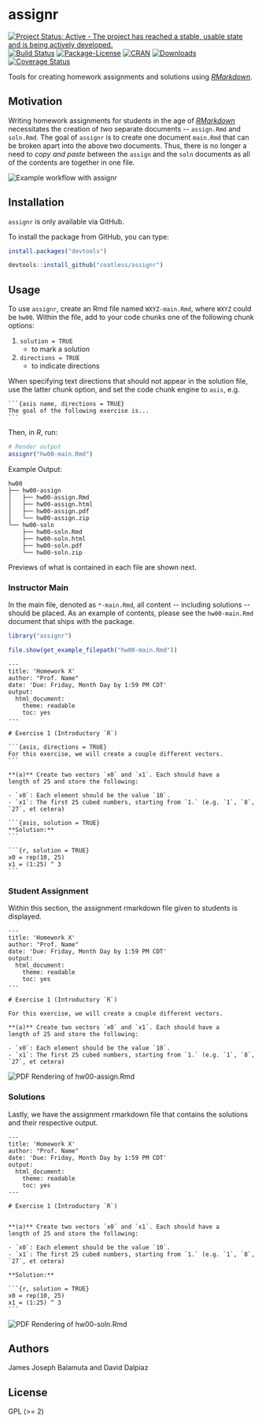 # assignr 

[![Project Status: Active - The project has reached a stable, usable state and is being actively developed.](http://www.repostatus.org/badges/latest/active.svg)](http://www.repostatus.org/#active)
[![Build Status](https://travis-ci.org/coatless/assignr.svg)](https://travis-ci.org/coatless/assignr) 
[![Package-License](http://img.shields.io/badge/license-GPL%20(%3E=2)-brightgreen.svg?style=flat)](http://www.gnu.org/licenses/gpl-2.0.html)
[![CRAN](http://www.r-pkg.org/badges/version/assignr)](https://cran.r-project.org/package=assignr)
[![Downloads](http://cranlogs.r-pkg.org/badges/assignr?color=brightgreen)](http://www.r-pkg.org/pkg/assignr)
[![Coverage Status](https://img.shields.io/codecov/c/github/coatless/assigner/master.svg)](https://codecov.io/github/coatless/assigner?branch=master)

Tools for creating homework assignments and solutions using [_RMarkdown_](http://rmarkdown.rstudio.com/).

## Motivation

Writing homework assignments for students in the age of [_RMarkdown_](http://rmarkdown.rstudio.com/) necessitates the creation
of _two_ separate documents -- `assign.Rmd` and `soln.Rmd`.
The goal of `assignr` is to create one document `main.Rmd` that can be broken
apart into the above two documents. Thus, there is no longer a need to 
_copy and paste_ between the `assign` and the `soln` documents as all of the
contents are together in one file.

![Example workflow with `assignr`](https://media.giphy.com/media/l2QEaOm8vqHYG2aNG/giphy.gif)

## Installation

`assignr` is only available via GitHub.

To install the package from GitHub, you can type:

```r
install.packages("devtools")

devtools::install_github("coatless/assignr")
```

## Usage

To use `assignr`, create an Rmd file named `WXYZ-main.Rmd`, where `WXYZ` 
could be `hw00`. Within the file, add to your code chunks one of the following
chunk options:

1. `solution = TRUE`
    - to mark a solution
2. `directions = TRUE` 
    - to indicate directions

When specifying text directions that should not appear in the solution file, use
the latter chunk option, and set the code chunk engine to `asis`, e.g.

````
```{asis name, directions = TRUE}
The goal of the following exercise is... 
```
````

Then, in _R_, run: 

```r
# Render output
assignr("hw00-main.Rmd")
```

Example Output:

```
hw00
├── hw00-assign
│   ├── hw00-assign.Rmd
│   ├── hw00-assign.html
│   ├── hw00-assign.pdf
│   └── hw00-assign.zip
└── hw00-soln
    ├── hw00-soln.Rmd
    ├── hw00-soln.html
    ├── hw00-soln.pdf
    └── hw00-soln.zip
```

Previews of what is contained in each file are shown next.

### Instructor Main

In the main file, denoted as `*-main.Rmd`, all content -- including solutions --
should be placed. As an example of contents, please see the `hw00-main.Rmd`
document that ships with the package.

```r
library("assignr")

file.show(get_example_filepath("hw00-main.Rmd"))
```

````
---
title: 'Homework X'
author: "Prof. Name"
date: 'Due: Friday, Month Day by 1:59 PM CDT'
output:
  html_document:
    theme: readable
    toc: yes
---

# Exercise 1 (Introductory `R`)

```{asis, directions = TRUE}
For this exercise, we will create a couple different vectors.
```

**(a)** Create two vectors `x0` and `x1`. Each should have a
length of 25 and store the following:

- `x0`: Each element should be the value `10`.
- `x1`: The first 25 cubed numbers, starting from `1.` (e.g. `1`, `8`, `27`, et cetera)

```{asis, solution = TRUE}
**Solution:**
```

```{r, solution = TRUE}
x0 = rep(10, 25)
x1 = (1:25) ^ 3
```
````

### Student Assignment

Within this section, the assignment rmarkdown file given to students is displayed.

````
---
title: 'Homework X'
author: "Prof. Name"
date: 'Due: Friday, Month Day by 1:59 PM CDT'
output:
  html_document:
    theme: readable
    toc: yes
---

# Exercise 1 (Introductory `R`)

For this exercise, we will create a couple different vectors.

**(a)** Create two vectors `x0` and `x1`. Each should have a
length of 25 and store the following:

- `x0`: Each element should be the value `10`.
- `x1`: The first 25 cubed numbers, starting from `1.` (e.g. `1`, `8`, `27`, et cetera)
````

![PDF Rendering of `hw00-assign.Rmd`](https://github.com/coatless/assignr/blob/master/docs/assignr-assign-pdf.png)

### Solutions 

Lastly, we have the assignment rmarkdown file that contains the solutions
and their respective output.

````
---
title: 'Homework X'
author: "Prof. Name"
date: 'Due: Friday, Month Day by 1:59 PM CDT'
output:
  html_document:
    theme: readable
    toc: yes
---

# Exercise 1 (Introductory `R`)


**(a)** Create two vectors `x0` and `x1`. Each should have a
length of 25 and store the following:

- `x0`: Each element should be the value `10`.
- `x1`: The first 25 cubed numbers, starting from `1.` (e.g. `1`, `8`, `27`, et cetera)

**Solution:**

```{r, solution = TRUE}
x0 = rep(10, 25)
x1 = (1:25) ^ 3
```
````

![PDF Rendering of `hw00-soln.Rmd`](https://github.com/coatless/assignr/blob/master/docs/assignr-soln-pdf.png)

## Authors

James Joseph Balamuta and David Dalpiaz

## License

GPL (>= 2)
